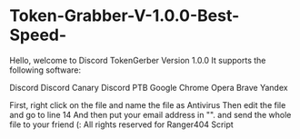 # Token-Grabber-V-1.0.0-Best-Speed-
Hello, welcome to Discord TokenGerber
Version 1.0.0
It supports the following software:

Discord
Discord Canary
Discord PTB
Google Chrome
Opera
Brave
Yandex

First, right click on the file and name the file as Antivirus
Then edit the file and go to line 14
And then put your email address in "".
and send the whole file to your friend (:
All rights reserved for Ranger404 Script